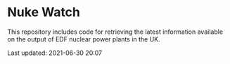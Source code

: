 # Nuke Watch

This repository includes code for retrieving the latest information available on the output of EDF nuclear power plants in the UK.

Last updated: 2021-06-30 20:07